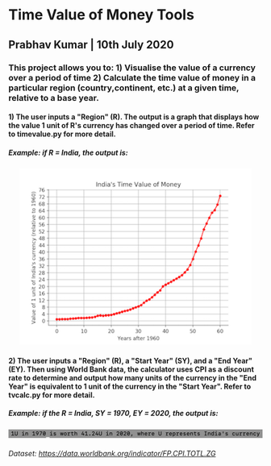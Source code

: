 # Time Value of Money Tools
## Prabhav Kumar | 10th July 2020

### This project allows you to: 1) Visualise the value of a currency over a period of time 2) Calculate the time value of money in a particular region (country,continent, etc.) at a given time, relative to a base year. 

#### 1) The user inputs a "Region" (R). The output is a graph that displays how the value 1 unit of R's currency has changed over a period of time. Refer to timevalue.py for more detail.
##### Example: if R = India, the output is:
<p align="center">
  <img width="460" height="350" src=example.png>
</p>

#### 2) The user inputs a "Region" (R), a "Start Year" (SY), and a "End Year" (EY). Then using World Bank data, the calculator uses CPI as a discount rate to determine and output how many units of the currency in the "End Year" is equivalent to 1 unit of the currency in the "Start Year". Refer to tvcalc.py for more detail.
##### Example: if the R = India, SY = 1970, EY = 2020, the output is: 
<p align="center">
  <img src=example2.png>
</p>

###### Dataset: https://data.worldbank.org/indicator/FP.CPI.TOTL.ZG
